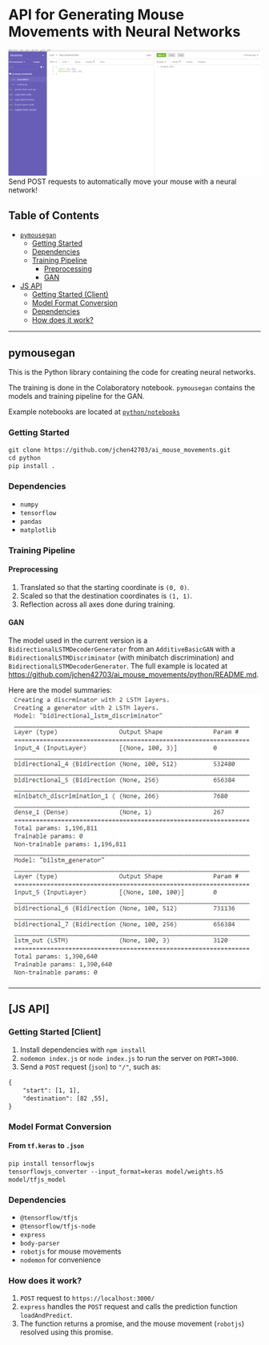 # API for Generating Mouse Movements with Neural Networks

![](images\mouse_movement_mvp.gif)
Send POST requests to automatically move your mouse with a neural network!

## Table of Contents

- [`pymousegan`](#pymousegan)
  - [Getting Started](#getting-started)
  - [Dependencies](#dependencies)
  - [Training Pipeline](#training-pipeline)
    - [Preprocessing](#preprocessing)
    - [GAN](#gan)
- [JS API](#js-api)
  - [Getting Started (Client)](#getting-started-client)
  - [Model Format Conversion](#model-format-conversion)
  - [Dependencies](#dependencies-1)
  - [How does it work?](#how-does-it-work)

---

## pymousegan

This is the Python library containing the code for creating neural networks.

The training is done in the Colaboratory notebook. `pymousegan` contains the models and training pipeline for the GAN.

Example notebooks are located at [`python/notebooks`](https://github.com/jchen42703/ai_mouse_movements/python/notebooks)

### Getting Started

```
git clone https://github.com/jchen42703/ai_mouse_movements.git
cd python
pip install .
```

### Dependencies

- `numpy`
- `tensorflow`
- `pandas`
- `matplotlib`

### Training Pipeline

#### Preprocessing

1. Translated so that the starting coordinate is `(0, 0)`.
2. Scaled so that the destination coordinates is `(1, 1)`.
3. Reflection across all axes done during training.

#### GAN

The model used in the current version is a `BidirectionalLSTMDecoderGenerator` from an `AdditiveBasicGAN` with a `BidirectionalLSTMDiscriminator` (with minibatch discrimination) and `BidirectionalLSTMDecoderGenerator`. The full example is located at https://github.com/jchen42703/ai_mouse_movements/python/README.md.

Here are the model summaries:
![](images\model_summaries.png)

---

## [JS API]

### Getting Started [Client]

1. Install dependencies with `npm install`
2. `nodemon index.js` or `node index.js` to run the server on `PORT=3000`.
3. Send a `POST` request (`json`) to `"/"`, such as:

```
{
    "start": [1, 1],
    "destination": [82 ,55],
}
```

### Model Format Conversion

#### From `tf.keras` to `.json`

```
pip install tensorflowjs
tensorflowjs_converter --input_format=keras model/weights.h5 model/tfjs_model
```

### Dependencies

- `@tensorflow/tfjs`
- `@tensorflow/tfjs-node`
- `express`
- `body-parser`
- `robotjs` for mouse movements
- `nodemon` for convenience

### How does it work?

1. `POST` request to `https://localhost:3000/`
2. `express` handles the `POST` request and calls the prediction function `loadAndPredict`.
3. The function returns a promise, and the mouse movement (`robotjs`) resolved using this promise.

